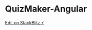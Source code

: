 # QuizMaker-Angular

[Edit on StackBlitz ⚡️](https://stackblitz.com/edit/stackblitz-starters-9qspec)